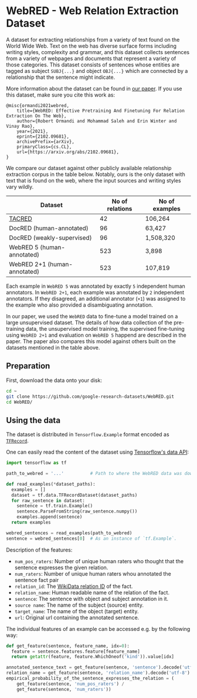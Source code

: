# WebRED - Web Relation Extraction Dataset

A dataset for extracting relationships from a variety of text found on the World Wide Web.
Text on the web has diverse surface forms including writing styles, complexity and grammar, and this dataset collects sentences from a variety of webpages and documents that represent a variety of those categories.
This dataset consists of sentences whose entities are tagged as subject `SUBJ{...}` and object `OBJ{...}` which are connected by a
relationship that the sentence might indicate.

More information about the dataset can be found in
[our paper](https://arxiv.org/abs/2102.09681).
If you use this dataset, make sure you cite this work as:

```
@misc{ormandi2021webred,
    title={WebRED: Effective Pretraining And Finetuning For Relation Extraction On The Web}, 
    author={Robert Ormandi and Mohammad Saleh and Erin Winter and Vinay Rao},
    year={2021},
    eprint={2102.09681},
    archivePrefix={arXiv},
    primaryClass={cs.CL},
    url={https://arxiv.org/abs/2102.09681},
}
```

We compare our dataset against other publicly available relationship extraction
corpus in the table below. Notably, ours is the only dataset with text that is
found on the web, where the input sources and writing styles vary wildly.

| Dataset                                             | No of relations     | No of examples |
|-----------------------------------------------------|---------------------|----------------|
| [TACRED](https://nlp.stanford.edu/projects/tacred/) | 42                  | 106,264        |
| DocRED (human-annotated)                            | 96                  | 63,427         |
| DocRED (weakly-supervised)                          | 96                  | 1,508,320      |
| WebRED  5 (human-annotated)                         | 523                 | 3,898          |
| WebRED 2+1 (human-annotated)                        | 523                 | 107,819        |

Each example in `WebRED 5` was annotated by exactly `5` independent human
annotators. In `WebRED 2+1`, each example was annotated by `2` independent
annotators. If they disagreed, an additional annotator (`+1`) was assigned to
the example who also provided a disambiguating annotation.

In our paper, we used the `WebRED` data to fine-tune a model trained on a large
unsupervised dataset. The details of how data collection of the pre-training
data, the unsupervised model training, the supervised fine-tuning using
`WebRED 2+1` and evaluation on `WebRED 5` happend are described in the paper.
The paper also compares this model against others built on the datasets mentioned in the table above.

## Preparation
First, download the data onto your disk:

```bash
cd ~
git clone https://github.com/google-research-datasets/WebRED.git
cd WebRED/
```

## Using the data
The dataset is distributed in `Tensorflow.Example` format encoded as
[`TFRecord`](https://www.tensorflow.org/tutorials/load_data/tfrecord).

One can easily read the content of the dataset using
[Tensorflow's data API](https://www.tensorflow.org/api_docs/python/tf/data):

```python
import tensorflow as tf

path_to_webred = '...'          # Path to where the WebRED data was downloaded.

def read_examples(*dataset_paths):
  examples = []
  dataset = tf.data.TFRecordDataset(dataset_paths)
  for raw_sentence in dataset:
    sentence = tf.train.Example()
    sentence.ParseFromString(raw_sentence.numpy())
    examples.append(sentence)
  return examples

webred_sentences = read_examples(path_to_webred)
sentence = webred_sentences[0]  # As an instance of `tf.Example`.
```

Description of the features:

  * `num_pos_raters`: Number of unique human raters who thought that the
    sentence expresses the given relation.
  * `num_raters`: Number of unique human raters whou annotated the sentence fact pair
  * `relation_id`: The
    [WikiData relation ID](https://www.wikidata.org/wiki/Wikidata:Identifiers)
    of the fact.
  * `relation_name`: Human readable name of the relation of the fact.
  * `sentence`: The sentence with object and subject annotation in it.
  * `source name`: The name of the subject (source) entity.
  * `target_name`: The name of the object (target) entity.
  * `url`: Original url containing the annotated sentence.

The individual features of an example can be accessed e.g. by the following way:

```python
def get_feature(sentence, feature_name, idx=0):
  feature = sentence.features.feature[feature_name]
  return getattr(feature, feature.WhichOneof('kind')).value[idx]

annotated_sentence_text = get_feature(sentence, 'sentence').decode('utf-8')
relation_name = get_feature(sentence, 'relation_name').decode('utf-8')
empirical_probability_of_the_sentence_expresses_the_relation = (
    get_feature(sentence, 'num_pos_raters') /
    get_feature(sentence, 'num_raters'))
```

